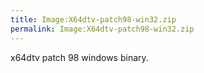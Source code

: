 ```yaml
---
title: Image:X64dtv-patch98-win32.zip
permalink: Image:X64dtv-patch98-win32.zip
---
```


x64dtv patch 98 windows binary.
